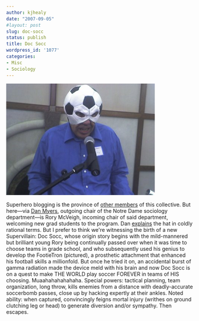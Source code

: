 ```yaml
---
author: kjhealy
date: "2007-09-05"
#layout: post
slug: doc-socc
status: publish
title: Doc Socc
wordpress_id: '1077'
categories:
- Misc
- Sociology
---
```


![A new villain is born](roryhat.jpg)

Superhero blogging is the province of [other members](http://examinedlife.typepad.com/johnbelle/) of this collective. But here—via [Dan Myers](http://monster-blue.blogspot.com/2007/09/theres-new-sheriff-in-town.html), outgoing chair of the Notre Dame sociology department—is Rory McVeigh, incoming chair of said department, welcoming new grad students to the program. Dan [explains](http://monster-blue.blogspot.com/2007/09/theres-new-sheriff-in-town.html) the hat in coldly rational terms. But I prefer to think we're witnessing the birth of a new Supervillain: Doc Socc, whose origin story begins with the mild-mannered but brilliant young Rory being continually passed over when it was time to choose teams in grade school, and who subsequently used his genius to develop the FootieTron (pictured), a prosthetic attachment that enhanced his football skills a millionfold. But once he tried it on, an accidental burst of gamma radiation made the device meld with his brain and now Doc Socc is on a quest to make THE WORLD play soccer FOREVER in teams of HIS choosing. Muaahahahahahaha. Special powers: tactical planning, team organization, long throw, kills enemies from a distance with deadly-accurate soccerbomb passes, close up by hacking expertly at their ankles. Noted ability: when captured, convincingly feigns mortal injury (writhes on ground clutching leg or head) to generate diversion and/or sympathy. Then escapes.
